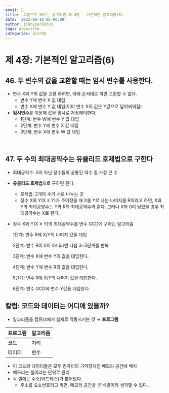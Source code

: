 ```yaml
---
emoji: 🤖
title:  그림으로 배우는 알고리즘 제 4장 - 기본적인 알고리즘(6)
date: '2022-08-10 06:00:00'
author: jinnypark9393
tags: algorithm
categories: 알고리즘
---
```


# 제 4장: 기본적인 알고리즘(6)

## 46. 두 변수의 값을 교환할 때는 임시 변수를 사용한다.

- 변수 X와 Y의 값을 교환 하려면, 아래 순서대로 하면 교환할 수 없다.
    - 변수 Y에 변수 X 값 대입
    - 변수 X에 변수 Y 값 대입(이미 변수 X의 값은 Y값으로 덮어씌워짐)
- **임시변수**를 이용해 값을 임시로 저장해야한다.
    - 1단계: 변수 W에 변수 Y 값 대입
    - 2단계: 변수 Y에 변수 X 값 대입
    - 3단계: 변수 X에 변수 W 값 대입

<br/>

## 47. 두 수의 최대공약수는 유클리드 호제법으로 구한다

- 최대공약수: 0이 아닌 정수들의 공통된 약수 중 가장 큰 수
- **유클리드 호제법**으로 구하면 된다.
    - 호제법: 2개의 수가 서로 나누는 것
    - 정수 X와 Y(X ≥ Y)가 주어졌을 때 X를 Y로 나눈 나머지를 R이라고 하면, X와 Y의 최대공양수는 Y와 R의 최대공약수와 같다. 그러나 X와 0이 남았을 경우 최대공약수는 X로 한다.
- 정수 X와 Y(X ≥ Y)의 최대공약수를 변수 GCD에 구하는 알고리즘
    
    1단계: 변수 R에 X/Y의 나머지 값을 대입
    
    2단계: 변수 R이 0이 아니라면 다음 3~5단계를 반복
    
    3단계: 변수 X에 변수 Y의 값을 대입한다.
    
    4단계: 변수 Y에 변수 R의 값을 대입한다.
    
    5단계: 변수 R에 X/Y의 나머지 값을 대입한다.
    
    6단계: 변수 GCD에 변수 Y값을 대입한다.
    

## 칼럼: 코드와 데이터는 어디에 있을까?

- 알고리즘을 컴퓨터에서 실제로 작동시키는 것 ⇒ **프로그램**

| 프로그램 | 알고리즘 |
| --- | --- |
| 코드 | 처리 |
| 데이터 | 변수 |

- 이 코드와 데이터들은 모두 컴퓨터의 기억장치인 메모리 공간에 배치
- 메모리는 셀이라는 단위로 관리
- 각 셀에는 주소(어드레스)가 붙어있다.
    - 주소를 요소번호라고 하면, 메모리 공간을 큰 배열이라 생각할 수 있다.

<br/><br/>
